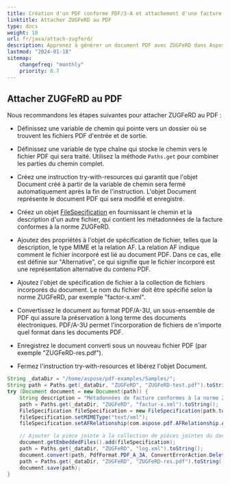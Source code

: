 ```yaml
---
title: Création d'un PDF conforme PDF/3-A et attachement d'une facture ZUGFeRD en Java
linktitle: Attacher ZUGFeRD au PDF
type: docs
weight: 10
url: fr/java/attach-zugferd/
description: Apprenez à générer un document PDF avec ZUGFeRD dans Aspose.PDF pour Java
lastmod: "2024-01-18"
sitemap:
    changefreq: "monthly"
    priority: 0.7
---
```


## Attacher ZUGFeRD au PDF

Nous recommandons les étapes suivantes pour attacher ZUGFeRD au PDF :

* Définissez une variable de chemin qui pointe vers un dossier où se trouvent les fichiers PDF d'entrée et de sortie.
* Définissez une variable de type chaîne qui stocke le chemin vers le fichier PDF qui sera traité. Utilisez la méthode `Paths.get` pour combiner les parties du chemin complet.
* Créez une instruction try-with-resources qui garantit que l'objet Document créé à partir de la variable de chemin sera fermé automatiquement après la fin de l'instruction. L'objet Document représente le document PDF qui sera modifié et enregistré.

* Créez un objet [FileSpecification](https://reference.aspose.com/pdf/java/com.aspose.pdf/filespecification/) en fournissant le chemin et la description d'un autre fichier, qui contient les métadonnées de la facture conformes à la norme ZUGFeRD.
* Ajoutez des propriétés à l'objet de spécification de fichier, telles que la description, le type MIME et la relation AF. La relation AF indique comment le fichier incorporé est lié au document PDF. Dans ce cas, elle est définie sur "Alternative", ce qui signifie que le fichier incorporé est une représentation alternative du contenu PDF.
* Ajoutez l'objet de spécification de fichier à la collection de fichiers incorporés du document. Le nom du fichier doit être spécifié selon la norme ZUGFeRD, par exemple "factor-x.xml".
* Convertissez le document au format PDF/A-3U, un sous-ensemble de PDF qui assure la préservation à long terme des documents électroniques. PDF/A-3U permet l'incorporation de fichiers de n'importe quel format dans les documents PDF.
* Enregistrez le document converti sous un nouveau fichier PDF (par exemple "ZUGFeRD-res.pdf").
* Fermez l'instruction try-with-resources et libérez l'objet Document.

```java
String _dataDir = "/home/aspose/pdf-examples/Samples/";
String path = Paths.get(_dataDir, "ZUGFeRD", "ZUGFeRD-test.pdf").toString();
try (Document document = new Document(path)) {
    String description = "Métadonnées de facture conformes à la norme ZUGFeRD";
    path = Paths.get(_dataDir, "ZUGFeRD", "factur-x.xml").toString();
    FileSpecification fileSpecification = new FileSpecification(path.toString(), description);
    fileSpecification.setMIMEType("text/xml");
    fileSpecification.setAFRelationship(com.aspose.pdf.AFRelationship.Alternative);

    // Ajouter la pièce jointe à la collection de pièces jointes du document
    document.getEmbeddedFiles().add(fileSpecification);
    path = Paths.get(_dataDir, "ZUGFeRD", "log.xml").toString();
    document.convert(path, PdfFormat.PDF_A_3A, ConvertErrorAction.Delete);
    path = Paths.get(_dataDir, "ZUGFeRD", "ZUGFeRD-res.pdf").toString();
    document.save(path);
}
```